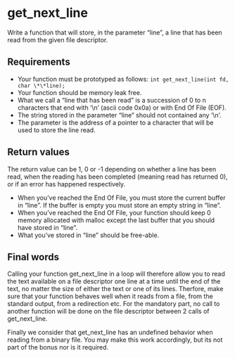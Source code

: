 # get_next_line

Write a function that will store, in the parameter “line”, a line that has been read from the given file descriptor.

## Requirements

- Your function must be prototyped as follows: `int get_next_line(int fd, char \*\*line);`
- Your function should be memory leak free.
- What we call a “line that has been read” is a succession of 0 to n characters that end with ‘\n’ (ascii code 0x0a) or with End Of File (EOF).
- The string stored in the parameter “line” should not contained any ‘\n’.
- The parameter is the address of a pointer to a character that will be used to store the line read.

## Return values

The return value can be 1, 0 or -1 depending on whether a line has been read, when the reading has been completed (meaning read has returned 0), or if an error has happened respectively.

- When you’ve reached the End Of File, you must store the current buffer in “line”. If the buffer is empty you must store an empty string in “line”.
- When you’ve reached the End Of File, your function should keep 0 memory allocated with malloc except the last buffer that you should have stored in “line”.
- What you’ve stored in “line” should be free-able.

## Final words

Calling your function get_next_line in a loop will therefore allow you to read the text available on a file descriptor one line at a time until the end of the text, no matter the size of either the text or one of its lines. Therfore, make sure that your function behaves well when it reads from a file, from the standard output, from a redirection etc. For the mandatory part, no call to another function will be done on the file descriptor between 2 calls of get_next_line.

Finally we consider that get_next_line has an undefined behavior when reading from a binary file. You may make this work accordingly, but its not part of the bonus nor is it required.
